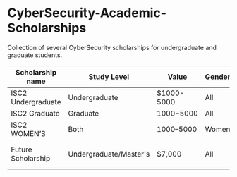 # CyberSecurity-Academic-Scholarships
Collection of several CyberSecurity scholarships for undergraduate and graduate students.

 | Scholarship name  | Study Level    | Value      | Gender | Available |  Link                                                   | 
 |-------------------|----------------| -----------|--------|--------| -------------------------------------------------------   |
 | ISC2 Undergraduate| Undergraduate  | $1000-5000 |  All   | Global |  https://www.iamcybersafe.org/s/undergraduate-scholarships |
 | ISC2 Graduate   |Graduate | $1000-$5000 | All | Global | https://www.iamcybersafe.org/s/graduate-scholarships |
 | ISC2 WOMEN’S | Both |$1000–$5000 | Women | Global | https://www.iamcybersafe.org/s/womens-scholarships |  
 | Future Scholarship | Undergraduate/Master's | $7,000 | All | Outside North America  | https://www.palantir.com/careers/students/scholarship/future-global/ |
 